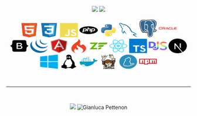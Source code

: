 <div align="center">

<div>
    <img height="150em" src="https://github-readme-stats.vercel.app/api/top-langs/?username=gianluca-pettenon&layout=compact&theme=dark">
    <img height="150em" src="https://lanyard.cnrad.dev/api/866649331984498688?borderRadius=5px&hideTimestamp=true&hideUser=true">
</div>

<div style="display: inline-block"><br>
    <img src="https://raw.githubusercontent.com/devicons/devicon/master/icons/html5/html5-original.svg" height="40" width="50" title="HTML5">
    <img src="https://raw.githubusercontent.com/devicons/devicon/master/icons/css3/css3-original.svg" height="40" width="50" title="CSS3">
    <img src="https://raw.githubusercontent.com/devicons/devicon/master/icons/javascript/javascript-plain.svg" height="40" width="50" title="JavaScript">
    <img src="https://raw.githubusercontent.com/devicons/devicon/master/icons/php/php-plain.svg" height="40" width="50" title="PHP">
    <img src="https://raw.githubusercontent.com/devicons/devicon/master/icons/python/python-original.svg" height="40" width="50" title="Python">
    <img src="https://raw.githubusercontent.com/devicons/devicon/master/icons/mysql/mysql-original.svg" height="40" width="50" title="MySQL">
        <img src="https://raw.githubusercontent.com/devicons/devicon/master/icons/postgresql/postgresql-original.svg" width="50" title="PostgreSQL">
    <img src="https://raw.githubusercontent.com/devicons/devicon/master/icons/oracle/oracle-original.svg" width="50" title="Oracle">
</div><br>

<div style="display: inline-block">
    <img src="https://raw.githubusercontent.com/devicons/devicon/master/icons/bootstrap/bootstrap-plain.svg" height="40" width="50" title="Bootstrap">
    <img src="https://raw.githubusercontent.com/devicons/devicon/master/icons/jquery/jquery-original.svg" height="40" width="50" title="jQuery">
    <img src="https://raw.githubusercontent.com/devicons/devicon/master/icons/angularjs/angularjs-original.svg" height="40" width="50" title="AngularJS">
    <img src="https://raw.githubusercontent.com/devicons/devicon/master/icons/codeigniter/codeigniter-plain.svg" height="40" width="50" title="CodeIgniter">
    <img src="https://raw.githubusercontent.com/devicons/devicon/master/icons/zend/zend-plain.svg" height="40" width="50" title="Zend Framework">
    <img src="https://raw.githubusercontent.com/devicons/devicon/master/icons/react/react-original.svg" height="40" width="50" title="ReactJS">
    <img src="https://raw.githubusercontent.com/devicons/devicon/master/icons/typescript/typescript-original.svg" height="40" width="50" title="TypeScript">
    <img src="https://raw.githubusercontent.com/devicons/devicon/master/icons/discordjs/discordjs-original.svg" height="40" width="50" title="DiscordJS">
    <img src="https://raw.githubusercontent.com/devicons/devicon/master/icons/nextjs/nextjs-original.svg" height="40" width="50" title="Next.js">
</div><br>
    
<div style="display: inline-block">
    <img src="https://raw.githubusercontent.com/devicons/devicon/master/icons/windows8/windows8-original.svg" height="40" width="50" title="Windows">
    <img src="https://raw.githubusercontent.com/devicons/devicon/master/icons/linux/linux-plain.svg" height="40" width="50" title="Linux">
    <img src="https://raw.githubusercontent.com/devicons/devicon/master/icons/docker/docker-plain.svg" height="40" width="50" title="Docker">
    <img src="https://raw.githubusercontent.com/devicons/devicon/master/icons/composer/composer-original.svg" height="40" width="50" title="Composer">
    <img src="https://raw.githubusercontent.com/devicons/devicon/master/icons/yarn/yarn-original.svg" height="40" width="50" title="Yarn">
    <img src="https://raw.githubusercontent.com/devicons/devicon/master/icons/npm/npm-original-wordmark.svg" height="40" width="50" title="npm">
</div>
    
<br><hr><br>

<div>
    <a href="https://www.linkedin.com/in/gianluca-pettenon"><img src="https://img.shields.io/badge/-LinkedIn-4575cc?style=flat-square&logo=Linkedin&logoColor=white" /></a>
    <img src="https://komarev.com/ghpvc/?username=gianluca-pettenon&color=yellow" alt="Gianluca Pettenon" />
</div>                                                                                                             
    
</div>
